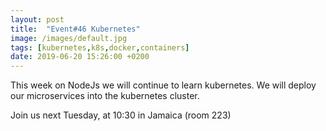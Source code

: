 ```yaml
---
layout: post
title:  "Event#46 Kubernetes"
image: /images/default.jpg
tags: [kubernetes,k8s,docker,containers]
date: 2019-06-20 15:26:00 +0200
---
```


This week on NodeJs we will continue to learn kubernetes. We will deploy our microservices into the kubernetes cluster.[]()

Join us next Tuesday, at 10:30 in Jamaica (room 223)
